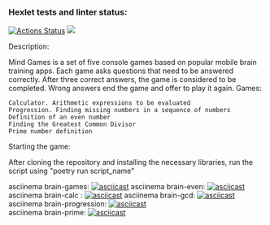 ### Hexlet tests and linter status:
[![Actions Status](https://github.com/kalldrek777/python-project-49/workflows/hexlet-check/badge.svg)](https://github.com/kalldrek777/python-project-49/actions)
<a href="https://codeclimate.com/github/kalldrek777/python-project-49/maintainability"><img src="https://api.codeclimate.com/v1/badges/e6325cfce091981be999/maintainability" /></a>


Description:

Mind Games is a set of five console games based on popular mobile
brain training apps. Each game asks questions that need to be answered 
correctly. After three correct answers, the game is considered to be completed.
Wrong answers end the game and offer to play it again. Games:

    Calculator. Arithmetic expressions to be evaluated
    Progression. Finding missing numbers in a sequence of numbers
    Definition of an even number
    Finding the Greatest Common Divisor
    Prime number definition


Starting the game:

After cloning the repository and installing the necessary libraries, 
run the script using "poetry run script_name"


asciinema brain-games:
 [![asciicast](https://asciinema.org/a/CLvtREHOyOENUqnnmsP2cMcUZ.svg)](https://asciinema.org/a/CLvtREHOyOENUqnnmsP2cMcUZ)
asciinema brain-even:
 [![asciicast](https://asciinema.org/a/xueez5X0bNKRNxUpg1Q8bLqHU.svg)](https://asciinema.org/a/xueez5X0bNKRNxUpg1Q8bLqHU)
asciinema brain-calc
: [![asciicast](https://asciinema.org/a/5u3wrChn5CU9UEhdPELt2UaFU.svg)](https://asciinema.org/a/5u3wrChn5CU9UEhdPELt2UaFU)
asciinema brain-gcd:
  [![asciicast](https://asciinema.org/a/2WW5xXPidbqN4QT01mPnvsSeB.svg)](https://asciinema.org/a/2WW5xXPidbqN4QT01mPnvsSeB)
asciinema brain-progression:
 [![asciicast](https://asciinema.org/a/XAssHholOy5lJvqy4SAFFRJhP.svg)](https://asciinema.org/a/XAssHholOy5lJvqy4SAFFRJhP)  
asciinema brain-prime:
 [![asciicast](https://asciinema.org/a/Htz7P8D5D9eBiHNPkfptu8mZN.svg)](https://asciinema.org/a/Htz7P8D5D9eBiHNPkfptu8mZN) 
